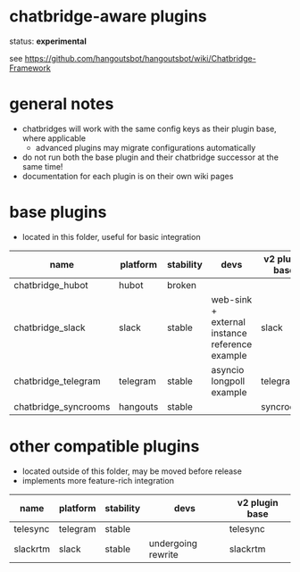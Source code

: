 # chatbridge-aware plugins

status: **experimental**

see https://github.com/hangoutsbot/hangoutsbot/wiki/Chatbridge-Framework

# general notes

* chatbridges will work with the same config keys as their plugin base, where applicable
  * advanced plugins may migrate configurations automatically
* do not run  both the base plugin and their chatbridge successor at the same time!
* documentation for each plugin is on their own wiki pages

# base plugins

* located in this folder, useful for basic integration

name                 | platform | stability | devs                                           | v2 plugin base |
---------------------|----------|-----------|------------------------------------------------|----------------|
chatbridge_hubot     | hubot    | broken    |                                                |                |
chatbridge_slack     | slack    | stable    | web-sink + external instance reference example | slack          |
chatbridge_telegram  | telegram | stable    | asyncio longpoll example                       | telegram       |
chatbridge_syncrooms | hangouts | stable    |                                                | syncrooms      |

# other compatible plugins

* located outside of this folder, may be moved before release
* implements more feature-rich integration

name     | platform | stability | devs               | v2 plugin base |
---------|----------|-----------|--------------------|----------------|
telesync | telegram | stable    |                    | telesync       |
slackrtm | slack    | stable    | undergoing rewrite | slackrtm       |
